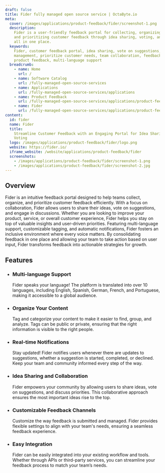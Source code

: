 ```yaml
---
draft: false
title: Fider fully managed open source service | OctaByte.io
meta:
  cover: /images/applications/product-feedback/fider/screenshot-1.png
  description:
    Fider is a user-friendly feedback portal for collecting, organizing,
    and prioritizing customer feedback through idea sharing, voting, and discussions,
    all in one place.
  keywords:
    Fider, customer feedback portal, idea sharing, vote on suggestions, feedback
    management, prioritize customer needs, team collaboration, feedback organization,
    product feedback, multi-language support
  breadcrumb:
    - name: Home
      url: /
    - name: Software Catalog
      url: /fully-managed-open-source-services
    - name: Applications
      url: /fully-managed-open-source-services/applications
    - name: Product Feedback
      url: /fully-managed-open-source-services/applications/product-feedback
    - name: Fider
      url: /fully-managed-open-source-services/applications/product-feedback/fider
content:
  id: fider
  name: Fider
  title:
    Streamline Customer Feedback with an Engaging Portal for Idea Sharing and
    Voting
  logo: /images/applications/product-feedback/fider/logo.png
  website: https://fider.io/
  iframe_website: /website/applications/product-feedback/fider
  screenshots:
    - /images/applications/product-feedback/fider/screenshot-1.png
    - /images/applications/product-feedback/fider/screenshot-2.jpg
---
```


## Overview

Fider is an intuitive feedback portal designed to help teams collect, organize, and prioritize customer feedback efficiently. With a focus on collaboration, Fider allows users to share their ideas, vote on suggestions, and engage in discussions. Whether you are looking to improve your product, service, or overall customer experience, Fider helps you stay on top of valuable insights and user-driven priorities. Featuring multi-language support, customizable tagging, and automatic notifications, Fider fosters an inclusive environment where every voice matters. By consolidating feedback in one place and allowing your team to take action based on user input, Fider transforms feedback into actionable strategies for growth.

## Features

- ### Multi-language Support

  Fider speaks your language! The platform is translated into over 10 languages, including English, Spanish, German, French, and Portuguese, making it accessible to a global audience.

- ### Organize Your Content

  Tag and categorize your content to make it easier to find, group, and analyze. Tags can be public or private, ensuring that the right information is visible to the right people.

- ### Real-time Notifications

  Stay updated! Fider notifies users whenever there are updates to suggestions, whether a suggestion is started, completed, or declined. Keep your team and community informed every step of the way.

- ### Idea Sharing and Collaboration

  Fider empowers your community by allowing users to share ideas, vote on suggestions, and discuss priorities. This collaborative approach ensures the most important ideas rise to the top.

- ### Customizable Feedback Channels

  Customize the way feedback is submitted and managed. Fider provides flexible settings to align with your team's needs, ensuring a seamless feedback experience.

- ### Easy Integration

  Fider can be easily integrated into your existing workflow and tools. Whether through APIs or third-party services, you can streamline your feedback process to match your team’s needs.
